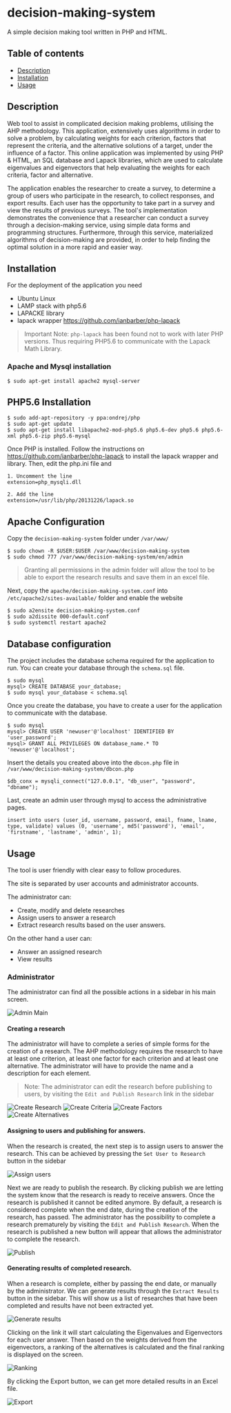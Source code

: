 # decision-making-system
A simple decision making tool written in PHP and HTML.

## Table of contents
- [Description](#description)
- [Installation](#installation)
- [Usage](#usage)

## Description
Web tool to assist in complicated decision making problems, utilising the AHP methodology. This application, extensively uses algorithms in order to solve a problem, by calculating weights for each criterion, factors that represent the criteria, and the alternative solutions of a target, under the influence of a factor. This online application was implemented by using PHP & HTML, an SQL database and Lapack libraries, which are used to calculate eigenvalues and eigenvectors that help evaluating the weights for each criteria, factor and alternative.

The application enables the researcher to create a survey, to determine a group of users who participate in the research, to collect responses, and export results. Each user has the opportunity to take part in a survey and view the results of previous surveys.
The tool's implementation demonstrates the convenience that a researcher can conduct a survey through a decision-making service, using simple data forms and programming structures. Furthermore, through this service, materialized algorithms of decision-making are provided, in order to help finding the optimal solution in a more rapid and easier way.

## Installation
For the deployment of the application you need
* Ubuntu Linux
* LAMP stack with php5.6
* LAPACKE library
* lapack wrapper https://github.com/ianbarber/php-lapack

> Important Note: `php-lapack` has been found not to work with later PHP versions. Thus requiring PHP5.6 to communicate with the Lapack Math Library.

### Apache and Mysql installation
```
$ sudo apt-get install apache2 mysql-server
```

## PHP5.6 Installation
```
$ sudo add-apt-repository -y ppa:ondrej/php
$ sudo apt-get update
$ sudo apt-get install libapache2-mod-php5.6 php5.6-dev php5.6 php5.6-xml php5.6-zip php5.6-mysql
```

Once PHP is installed. Follow the instructions on https://github.com/ianbarber/php-lapack to install the lapack wrapper and library.
Then, edit the php.ini file and 
```
1. Uncomment the line
extension=php_mysqli.dll

2. Add the line 
extension=/usr/lib/php/20131226/lapack.so

```
## Apache Configuration

Copy the `decision-making-system` folder under `/var/www/`
```
$ sudo chown -R $USER:$USER /var/www/decision-making-system
$ sudo chmod 777 /var/www/decision-making-system/en/admin
```
> Granting all permissions in the admin folder will allow the tool to be able to export the research results and save them in an excel file.

Next, copy the `apache/decision-making-system.conf` into `/etc/apache2/sites-available/` folder and enable the website
```
$ sudo a2ensite decision-making-system.conf
$ sudo a2dissite 000-default.conf
$ sudo systemctl restart apache2
```

## Database configuration

The project includes the database schema required for the application to run. You can create your database through the `schema.sql` file.
```
$ sudo mysql
mysql> CREATE DATABASE your_database;
$ sudo mysql your_database < schema.sql
```
Once you create the database, you have to create a user for the application to communicate with the database. 
```
$ sudo mysql
mysql> CREATE USER 'newuser'@'localhost' IDENTIFIED BY 'user_password';
mysql> GRANT ALL PRIVILEGES ON database_name.* TO 'newuser'@'localhost';
```
Insert the details you created above into the `dbcon.php` file in `/var/www/decision-making-system/dbcon.php` 
```
$db_conx = mysqli_connect("127.0.0.1", "db_user", "password", "dbname");
```

Last, create an admin user through mysql to access the administrative pages.
```
insert into users (user_id, username, password, email, fname, lname, type, validate) values (0, 'username', md5('password'), 'email', 'firstname', 'lastname', 'admin', 1);
```

## Usage
The tool is user friendly with clear easy to follow procedures.

The site is separated by user accounts and administrator accounts. 

The administrator can:

* Create, modify and delete researches
* Assign users to answer a research
* Extract research results based on the user answers.

On the other hand a user can:
* Answer an assigned research
* View results

### Administrator
The administrator can find all the possible actions in a sidebar in his main screen.

![Admin Main](https://github.com/alexandrakisdimi/decision-making-system/blob/master/screenshots/admin_main.png)

#### Creating a research

The administrator will have to complete a series of simple forms for the creation of a research.
The AHP methodology requires the research to have at least one criterion, at least one factor for each criterion and at least one alternative.
The administrator will have to provide the name and a description for each element.
>Note: The administrator can edit the research before publishing to users, by visiting the `Edit and Publish Research` link in the sidebar

![Create Research](https://github.com/alexandrakisdimi/decision-making-system/blob/master/screenshots/create_research.png)
![Create Criteria](https://github.com/alexandrakisdimi/decision-making-system/blob/master/screenshots/create_criteria.png)
![Create Factors](https://github.com/alexandrakisdimi/decision-making-system/blob/master/screenshots/create_factors.png)
![Create Alternatives](https://github.com/alexandrakisdimi/decision-making-system/blob/master/screenshots/create_alternatives.png)

#### Assigning to users and publishing for answers.

When the research is created, the next step is to assign users to answer the research. This can be achieved by pressing the `Set User to Research` button in the sidebar

![Assign users](https://github.com/alexandrakisdimi/decision-making-system/blob/master/screenshots/assign_to_user.png)


Next we are ready to publish the research. By clicking publish we are letting the system know that the research is ready to receive answers. Once the research is published it cannot be edited anymore. By default, a research is considered complete when the end date, during the creation of the research, has passed. The administrator has the possibility to complete a research prematurely by visiting the `Edit and Publish Research`. When the research is published a new button will appear that allows the administrator to complete the research.

![Publish](https://github.com/alexandrakisdimi/decision-making-system/blob/master/screenshots/publish.png)

#### Generating results of completed research.

When a research is complete, either by passing the end date, or manually by the administrator. We can generate results through the `Extract Results` button in the sidebar.
This will show us a list of researches that have been completed and results have not been extracted yet.

![Generate results](https://github.com/alexandrakisdimi/decision-making-system/blob/master/screenshots/generate_results.png)

Clicking on the link it will start calculating the Eigenvalues and Eigenvectors for each user answer. Then based on the weights derived from the eigenvectors, a ranking of the alternatives is calculated and the final ranking is displayed on the screen.

![Ranking](https://github.com/alexandrakisdimi/decision-making-system/blob/master/screenshots/rankings_of_alternatives.png)

By clicking the Export button, we can get more detailed results in an Excel file.

![Export](https://github.com/alexandrakisdimi/decision-making-system/blob/master/screenshots/extract_to_excel.png)

